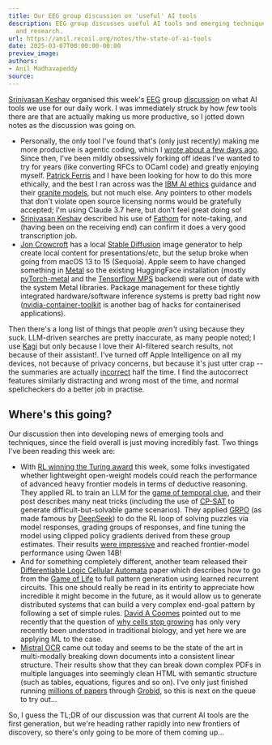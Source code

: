 ```yaml
---
title: Our EEG group discussion on 'useful' AI tools
description: EEG group discusses useful AI tools and emerging techniques in productivity
  and research.
url: https://anil.recoil.org/notes/the-state-of-ai-tools
date: 2025-03-07T00:00:00-00:00
preview_image:
authors:
- Anil Madhavapeddy
source:
---
```


<p><a href="https://svr-sk818-web.cl.cam.ac.uk/keshav/wiki/index.php/Main_Page" class="contact">Srinivasan Keshav</a> organised this week's <a href="https://www.cst.cam.ac.uk/research/eeg">EEG</a> group <a href="https://www.cst.cam.ac.uk/seminars/list/229027">discussion</a> on what AI tools we use for our daily work.  I was immediately struck by how <em>few</em> tools there are that are actually making us more productive, so I jotted down notes as the discussion was going on.</p>
<ul>
<li>Personally, the only tool I've found that's (only just recently) making me more productive is agentic coding, which I <a href="https://anil.recoil.org/notes/claude-copilot-sandbox">wrote about a few days ago</a>.  Since then, I've been mildly obsessively forking off ideas I've wanted to try for years (like converting RFCs to OCaml code) and greatly enjoying myself. <a href="https://patrick.sirref.org" class="contact">Patrick Ferris</a> and I have been looking for how to do this more ethically, and the best I ran across was the <a href="https://www.ibm.com/impact/ai-ethics">IBM AI ethics</a> guidance and their <a href="https://github.com/ibm-granite/granite-code-models">granite models</a>, but not much else. Any pointers to other models that don't violate open source licensing norms would be gratefully accepted; I'm using Claude 3.7 here, but don't feel great doing so!</li>
<li><a href="https://svr-sk818-web.cl.cam.ac.uk/keshav/wiki/index.php/Main_Page" class="contact">Srinivasan Keshav</a> described his use of <a href="https://fathom.video/">Fathom</a> for note-taking, and (having been on the receiving end) can confirm it does a very good transcription job.</li>
<li><a href="mailto:jon.crowcroft@cl.cam.ac.uk" class="contact">Jon Crowcroft</a> has a local <a href="https://stabledifffusion.com/">Stable Diffusion</a> image generator to help create local content for presentations/etc, but the setup broke when going from macOS 13 to 15 (Sequoia). Apple seem to have changed something in <a href="https://developer.apple.com/metal/">Metal</a> so the existing HuggingFace installation (mostly <a href="https://developer.apple.com/metal/pytorch/">pyTorch-metal</a> and the <a href="https://developer.apple.com/metal/tensorflow-plugin/">Tensorflow MPS</a> backend) were out of date with the system Metal libraries. Package management for these tightly integrated hardware/software inference systems is pretty bad right now (<a href="https://docs.nvidia.com/datacenter/cloud-native/container-toolkit/latest/install-guide.html">nvidia-container-toolkit</a> is another bag of hacks for containerised applications).</li>
</ul>
<p>Then there's a long list of things that people <em>aren't</em> using because they suck. LLM-driven searches are pretty inaccurate, as many people noted; I use <a href="https://kagi.com">Kagi</a> but only because I love their AI-filtered search results, not because of their assistant!. I've turned off Apple Intelligence on all my devices, not because of privacy concerns, but because it's just utter crap -- the summaries are actually <a href="https://www.bbc.co.uk/news/articles/cq5ggew08eyo">incorrect</a> half the time. I find the autocorrect features similarly distracting and wrong most of the time, and normal spellcheckers do a better job in practise.</p>
<h2>Where's this going?</h2>
<p>Our discussion then into developing news of emerging tools and techniques, since the field overall is just moving incredibly fast. Two things I've been reading this week are:</p>
<ul>
<li>With <a href="https://awards.acm.org/about/2024-turing">RL winning the Turing award</a> this week, some folks investigated whether lightweight open-weight models could reach the performance of advanced heavy frontier models in terms of deductive reasoning. They applied RL to train an LLM for the <a href="https://openpipe.ai/blog/using-grpo-to-beat-o1-o3-mini-and-r1-on-temporal-clue">game of temporal clue</a>, and their post describes many neat tricks (including the use of <a href="https://developers.google.com/optimization/cp/cp_solver">CP-SAT</a> to generate difficult-but-solvable game scenarios). They applied <a href="https://arxiv.org/abs/2402.03300">GRPO</a> (as made famous by <a href="https://anil.recoil.org/notes/deepseek-r1-advances">DeepSeek</a>) to do the RL loop of solving puzzles via model responses, grading groups of responses, and fine tuning the model using clipped policy gradients derived from these group estimates. Their results <a href="https://openpipe.ai/blog/using-grpo-to-beat-o1-o3-mini-and-r1-on-temporal-clue">were impressive</a> and reached frontier-model performance using Qwen 14B!</li>
<li>And for something completely different, another team released their <a href="https://google-research.github.io/self-organising-systems/difflogic-ca/">Differentiable Logic Cellular Automata</a> paper which describes how to go from the <a href="https://en.wikipedia.org/wiki/Conway's_Game_of_Life">Game of Life</a> to full pattern generation using learned recurrent circuits. This one should really be read in its entirity to appreciate how incredible it might become in the future, as it would allow us to generate distributed systems that can build a very complex end-goal pattern by following a set of simple rules. <a href="https://coomeslab.org" class="contact">David A Coomes</a> pointed out to me recently that the question of <a href="https://www.wired.com/story/mystery-solved-how-plant-cells-know-when-to-stop-growing/">why cells stop growing</a> has only very recently been understood in traditional biology, and yet here we are applying ML to the case.</li>
<li><a href="https://mistral.ai/fr/news/mistral-ocr">Mistral OCR</a> came out today and seems to be the state of the art in multi-modally breaking down documents into a consistent linear structure. Their results show that they can break down complex PDFs in multiple languages into seemingly clean HTML with semantic structure (such as tables, equations, figures and so on). I've only just finished running <a href="https://anil.recoil.org/projects/ce">millions of papers</a> through <a href="https://grobid.readthedocs.io/en/latest/">Grobid</a>, so this is next on the queue to try out...</li>
</ul>
<p>So, I guess the TL;DR of our discussion was that current AI tools are the first generation, but we're heading rather rapidly into new frontiers of discovery, so there's only going to be more of them coming up...</p>

